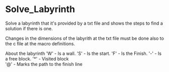 # Solve_Labyrinth

Solve a labyrinth that it's provided by a txt file and shows the steps to find a solution if there is one.

Changes in the dimensions of the labyrith at the txt file must be done also to the c file at the macro definitions.

About the labyrinth 
  'W' - Is a wall.
  'S' - Is the start.
  'F' - Is the Finish.
  '-' - Is a free block.
  '*' - Visited block<br>
  '@' - Marks the path to the finish line<br>
